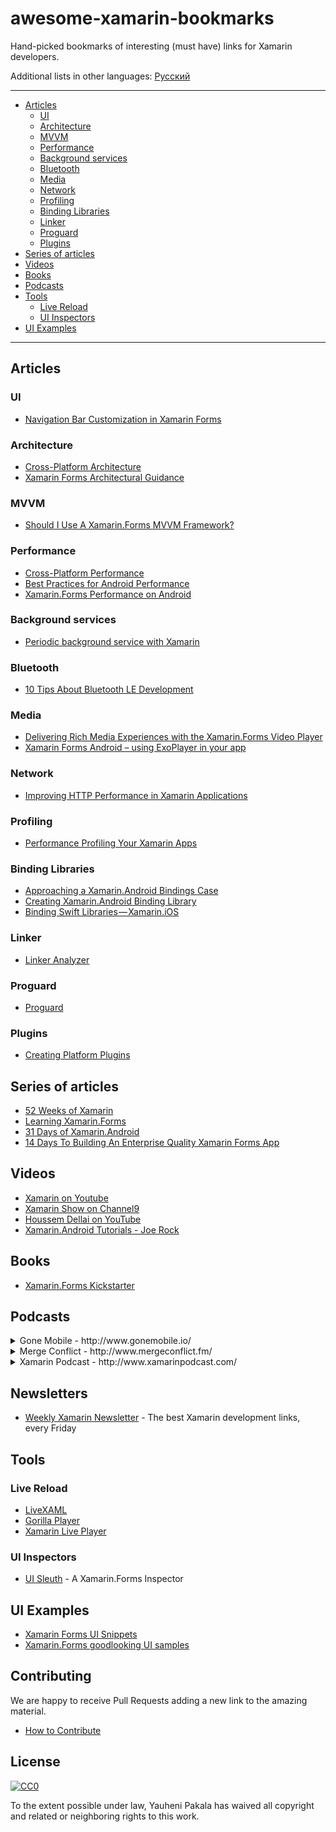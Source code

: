 # awesome-xamarin-bookmarks

Hand-picked bookmarks of interesting (must have) links for Xamarin developers.

Additional lists in other languages:  [Русский](/README.ru.md)

---

* [Articles](#articles)
  - [UI](#ui)
  - [Architecture](#architecture)
  - [MVVM](#mvvm)
  - [Performance](#performance)
  - [Background services](#background-services)
  - [Bluetooth](#bluetooth)
  - [Media](#media)
  - [Network](#network)
  - [Profiling](#profiling)
  - [Binding Libraries](#binding-libraries)
  - [Linker](#linker)
  - [Proguard](#proguard)
  - [Plugins](#plugins)
* [Series of articles](#series-of-articles)
* [Videos](#videos)
* [Books](#books)
* [Podcasts](#podcasts)
* [Tools](#tools)
  - [Live Reload](#live-reload)
  - [UI Inspectors](#ui-inspectors)
* [UI Examples](#ui-examples)

---

## Articles

### UI
* [Navigation Bar Customization in Xamarin Forms](https://www.xamboy.com/2017/12/06/navigation-bar-customization-in-xamarin-forms/)

### Architecture
* [Cross-Platform Architecture](https://developer.xamarin.com/guides/cross-platform/application_fundamentals/building_cross_platform_applications/part_2_-_architecture/)
* [Xamarin Forms Architectural Guidance](https://xamarinhelp.com/xamarin-forms-architectural-guidance/)

### MVVM
* [Should I Use A Xamarin.Forms MVVM Framework?](https://xamarinhelp.com/use-xamarin-forms-mvvm-framework/)

### Performance
* [Cross-Platform Performance](https://developer.xamarin.com/guides/cross-platform/deployment,_testing,_and_metrics/memory_perf_best_practices/)
* [Best Practices for Android Performance](https://developer.android.com/training/best-performance.html)
* [Xamarin.Forms Performance on Android](https://jonathanpeppers.com/Blog/xamarin-forms-performance-on-android)

### Background services
* [Periodic background service with Xamarin](https://github.com/wcoder/PeriodicBackgroundService)

### Bluetooth
* [10 Tips About Bluetooth LE Development](http://www.xam-consulting.com/10-tips-about-bluetooth-le-development/)

### Media
* [Delivering Rich Media Experiences with the Xamarin.Forms Video Player](https://blog.xamarin.com/delivering-rich-media-experiences-xamarin-forms-video-player/)
* [Xamarin Forms Android – using ExoPlayer in your app](http://www.pshul.com/2018/02/09/xamarin-forms-android-using-exoplayer-in-your-app/)

### Network
* [Improving HTTP Performance in Xamarin Applications](http://jonathanpeppers.com/Blog/improving-http-performance-in-xamarin-applications)

### Profiling
* [Performance Profiling Your Xamarin Apps](https://visualstudiomagazine.com/articles/2015/12/01/xamarin-apps.aspx)

### Binding Libraries
* [Approaching a Xamarin.Android Bindings Case](https://gist.github.com/JonDouglas/dda6d8ace7d071b0e8cb)
* [Creating Xamarin.Android Binding Library](https://xamarinhelp.com/creating-xamarin-android-binding-library/)
* [Binding Swift Libraries — Xamarin.iOS](https://medium.com/@Flash3001/binding-swift-libraries-xamarin-ios-ff32adbc7c76)

### Linker
* [Linker Analyzer](https://www.jon-douglas.com/2017/09/22/linker-analyzer/)

### Proguard
* [Proguard](https://www.jon-douglas.com/2016/11/22/xamarin-android-proguard/)

### Plugins
* [Creating Platform Plugins](https://github.com/mattleibow/CreatingPlatformPlugins)

## Series of articles
* [52 Weeks of Xamarin](http://jesseliberty.com/?s=52+weeks+of+xamarin)
* [Learning Xamarin.Forms](http://jesseliberty.com/?s=Learning+Xamarin.Forms)
* [31 Days of Xamarin.Android](https://blog.falafel.com/31-days-of-xamarin-android/)
* [14 Days To Building An Enterprise Quality Xamarin Forms App](http://xamarinhelp.com/14-days-to-building-an-enterprise-quality-xamarin-forms-app/)

## Videos
* [Xamarin on Youtube](https://www.youtube.com/user/XamarinVideos)
* [Xamarin Show on Channel9](https://channel9.msdn.com/Shows/XamarinShow)
* [Houssem Dellai on YouTube](https://www.youtube.com/channel/UCCYR9GpcE3skVnyMU8Wx1kQ)
* [Xamarin.Android Tutorials - Joe Rock](https://www.youtube.com/playlist?list=PLCuRg51-gw5VqYchUekCqxUS9hEZkDf6l)

## Books
* [Xamarin.Forms Kickstarter](http://www.xforms-kickstarter.com/)

## Podcasts
<details><summary>Gone Mobile - http://www.gonemobile.io/</summary>
<blockquote>Gone Mobile is a podcast discussing the latest in mobile development, with a healthy bias towards Xamarin technologies. The podcast covers in-depth topics with guests ranging from Android, iOS & Windows development to mobile marketing and design, as well as other mobile or not so mobile related technologies.</blockquote>
</details>

<details><summary>Merge Conflict - http://www.mergeconflict.fm/</summary>
<blockquote>Merge Conflict is a weekly discussion with Frank and James on all things development, technology, & more. After years of being friends, Frank and James finally decided to sit down and start a podcast about their lives as mobile developers using Xamarin. Much more than just another mobile development podcast, Merge Conflict, reaches all areas of development including desktop, server, and of course mobile. They also cover fun things happening in the world of technology and gaming and whatever else happens to be on Frank's and James' minds.</blockquote>
</details>

<details><summary>Xamarin Podcast - http://www.xamarinpodcast.com/</summary>
<blockquote>Keep up with the latest in mobile development with the official Xamarin podcast. Join your hosts Pierce Boggan and James Montemagno as they discuss the latest and greatest in native cross-platform mobile development in C# with Xamarin.</blockquote>
</details>

## Newsletters
* [Weekly Xamarin Newsletter](http://weeklyxamarin.com/) - The best Xamarin development links, every Friday

## Tools

### Live Reload
* [LiveXAML](http://www.livexaml.com/)
* [Gorilla Player](http://gorillaplayer.com/)
* [Xamarin Live Player](https://www.xamarin.com/live)

### UI Inspectors
* [UI Sleuth](https://github.com/michaeled/uisleuth) - A Xamarin.Forms Inspector

## UI Examples
* [Xamarin Forms UI Snippets](https://snppts.io/latest)
* [Xamarin.Forms goodlooking UI samples](https://github.com/jsuarezruiz/xamarin-forms-goodlooking-UI)


## Contributing
We are happy to receive Pull Requests adding a new link to the amazing material.
* [How to Contribute](https://github.com/wcoder/awesome-xamarin-bookmarks/blob/master/CONTRIBUTING.md)

## License

[![CC0](https://licensebuttons.net/p/zero/1.0/88x31.png)](https://creativecommons.org/publicdomain/zero/1.0/)

To the extent possible under law, Yauheni Pakala has waived all copyright and related or neighboring rights to this work.
